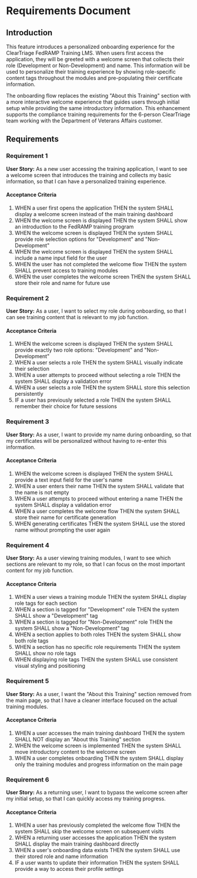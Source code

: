 # Requirements Document

## Introduction

This feature introduces a personalized onboarding experience for the ClearTriage FedRAMP Training LMS. When users first access the application, they will be greeted with a welcome screen that collects their role (Development or Non-Development) and name. This information will be used to personalize their training experience by showing role-specific content tags throughout the modules and pre-populating their certificate information.

The onboarding flow replaces the existing "About this Training" section with a more interactive welcome experience that guides users through initial setup while providing the same introductory information. This enhancement supports the compliance training requirements for the 6-person ClearTriage team working with the Department of Veterans Affairs customer.

## Requirements

### Requirement 1

**User Story:** As a new user accessing the training application, I want to see a welcome screen that introduces the training and collects my basic information, so that I can have a personalized training experience.

#### Acceptance Criteria

1. WHEN a user first opens the application THEN the system SHALL display a welcome screen instead of the main training dashboard
2. WHEN the welcome screen is displayed THEN the system SHALL show an introduction to the FedRAMP training program
3. WHEN the welcome screen is displayed THEN the system SHALL provide role selection options for "Development" and "Non-Development"
4. WHEN the welcome screen is displayed THEN the system SHALL include a name input field for the user
5. WHEN the user has not completed the welcome flow THEN the system SHALL prevent access to training modules
6. WHEN the user completes the welcome screen THEN the system SHALL store their role and name for future use

### Requirement 2

**User Story:** As a user, I want to select my role during onboarding, so that I can see training content that is relevant to my job function.

#### Acceptance Criteria

1. WHEN the welcome screen is displayed THEN the system SHALL provide exactly two role options: "Development" and "Non-Development"
2. WHEN a user selects a role THEN the system SHALL visually indicate their selection
3. WHEN a user attempts to proceed without selecting a role THEN the system SHALL display a validation error
4. WHEN a user selects a role THEN the system SHALL store this selection persistently
5. IF a user has previously selected a role THEN the system SHALL remember their choice for future sessions

### Requirement 3

**User Story:** As a user, I want to provide my name during onboarding, so that my certificates will be personalized without having to re-enter this information.

#### Acceptance Criteria

1. WHEN the welcome screen is displayed THEN the system SHALL provide a text input field for the user's name
2. WHEN a user enters their name THEN the system SHALL validate that the name is not empty
3. WHEN a user attempts to proceed without entering a name THEN the system SHALL display a validation error
4. WHEN a user completes the welcome flow THEN the system SHALL store their name for certificate generation
5. WHEN generating certificates THEN the system SHALL use the stored name without prompting the user again

### Requirement 4

**User Story:** As a user viewing training modules, I want to see which sections are relevant to my role, so that I can focus on the most important content for my job function.

#### Acceptance Criteria

1. WHEN a user views a training module THEN the system SHALL display role tags for each section
2. WHEN a section is tagged for "Development" role THEN the system SHALL show a "Development" tag
3. WHEN a section is tagged for "Non-Development" role THEN the system SHALL show a "Non-Development" tag
4. WHEN a section applies to both roles THEN the system SHALL show both role tags
5. WHEN a section has no specific role requirements THEN the system SHALL show no role tags
6. WHEN displaying role tags THEN the system SHALL use consistent visual styling and positioning

### Requirement 5

**User Story:** As a user, I want the "About this Training" section removed from the main page, so that I have a cleaner interface focused on the actual training modules.

#### Acceptance Criteria

1. WHEN a user accesses the main training dashboard THEN the system SHALL NOT display an "About this Training" section
2. WHEN the welcome screen is implemented THEN the system SHALL move introductory content to the welcome screen
3. WHEN a user completes onboarding THEN the system SHALL display only the training modules and progress information on the main page

### Requirement 6

**User Story:** As a returning user, I want to bypass the welcome screen after my initial setup, so that I can quickly access my training progress.

#### Acceptance Criteria

1. WHEN a user has previously completed the welcome flow THEN the system SHALL skip the welcome screen on subsequent visits
2. WHEN a returning user accesses the application THEN the system SHALL display the main training dashboard directly
3. WHEN a user's onboarding data exists THEN the system SHALL use their stored role and name information
4. IF a user wants to update their information THEN the system SHALL provide a way to access their profile settings